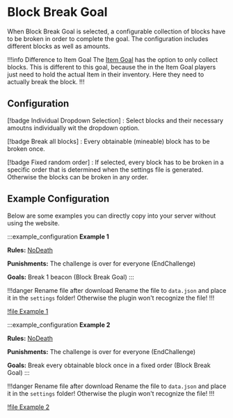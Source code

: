 # Block Break Goal

When Block Break Goal is selected, a configurable collection of blocks have to be broken in order to complete the goal. The configuration includes different blocks as well as amounts.

!!!info Difference to Item Goal
The [Item Goal](/goals/itemGoal.md) has the option to only collect blocks. This is different to this goal, because the in the Item Goal players just need to hold the actual Item in their inventory. Here they need to actually break the block.
!!!

## Configuration

[!badge Individual Dropdown Selection]
:   Select blocks and their necessary amoutns individually wit the dropdown option.

[!badge Break all blocks]
:   Every obtainable (mineable) block has to be broken once.

[!badge Fixed random order]
:   If selected, every block has to be broken in a specific order that is determined when the settings file is generated. Otherwise the blocks can be broken in any order.

## Example Configuration

Below are some examples you can directly copy into your server without using the website.

:::example_configuration
**Example 1**

**Rules:** [NoDeath](../rules/noDeath.md)

**Punishments:** The challenge is over for everyone (EndChallenge)

**Goals:** Break 1 beacon (Block Break Goal)
:::

!!!danger Rename file after download
Rename the file to `data.json` and place it in the `settings` folder! Otherwise the plugin won't recognize the file!
!!!

[!file Example 1](../static/examples/no_death_end_challenge_block_break_goal_1_beacon.json)

:::example_configuration
**Example 2**

**Rules:** [NoDeath](../rules/noDeath.md)

**Punishments:** The challenge is over for everyone (EndChallenge)

**Goals:** Break every obtainable block once in a fixed order (Block Break Goal)
:::

!!!danger Rename file after download
Rename the file to `data.json` and place it in the `settings` folder! Otherwise the plugin won't recognize the file!
!!!

[!file Example 2](../static/examples/no_death_end_challenge_block_break_goal_every_block_once_fixed_order.json)
